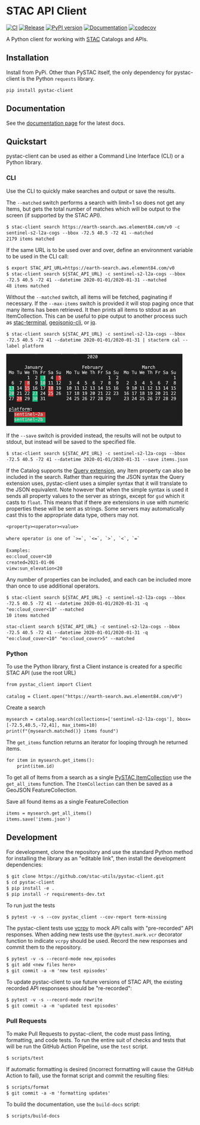 STAC API Client
===============

[![CI](https://github.com/stac-utils/pystac-client/actions/workflows/continuous-integration.yml/badge.svg)](https://github.com/stac-utils/pystac-client/actions/workflows/continuous-integration.yml)
[![Release](https://github.com/stac-utils/pystac-client/actions/workflows/release.yml/badge.svg)](https://github.com/stac-utils/pystac-client/actions/workflows/release.yml)
[![PyPI version](https://badge.fury.io/py/pystac-client.svg)](https://badge.fury.io/py/pystac-client)
[![Documentation](https://readthedocs.org/projects/pystac-client/badge/?version=latest)](https://pystac-client.readthedocs.io/en/latest/)
[![codecov](https://codecov.io/gh/stac-utils/pystac-client/branch/main/graph/badge.svg)](https://codecov.io/gh/stac-utils/pystac-client)


A Python client for working with [STAC](https://stacspec.org/) Catalogs and APIs.

## Installation

Install from PyPi. Other than PySTAC itself, the only dependency for pystac-client is the Python `requests` library.

```shell
pip install pystac-client
```

## Documentation

See the [documentation page](https://pystac-client.readthedocs.io/en/latest/) for the latest docs.

## Quickstart

pystac-client can be used as either a Command Line Interface (CLI) or a Python library.

### CLI

Use the CLI to quickly make searches and output or save the results.

The `--matched` switch performs a search with limit=1 so does not get any Items, but gets the total number of matches which will be output to the screen (if supported by the STAC API).

```
$ stac-client search https://earth-search.aws.element84.com/v0 -c sentinel-s2-l2a-cogs --bbox -72.5 40.5 -72 41 --matched
2179 items matched
```

If the same URL is to be used over and over, define an environment variable to be used in the CLI call:

```
$ export STAC_API_URL=https://earth-search.aws.element84.com/v0
$ stac-client search ${STAC_API_URL} -c sentinel-s2-l2a-cogs --bbox -72.5 40.5 -72 41 --datetime 2020-01-01/2020-01-31 --matched
48 items matched
```

Without the `--matched` switch, all items will be fetched, paginating if necessary. If the `--max-items` switch 
is provided it will stop paging once that many items has been retrieved. It then prints all items to stdout as an 
ItemCollection. This can be useful to pipe output to another process such as [stac-terminal](https://github.com/stac-utils/stac-terminal), [geojsonio-cli](https://github.com/mapbox/geojsonio-cli), or [jq](https://stedolan.github.io/jq/).

```
$ stac-client search ${STAC_API_URL} -c sentinel-s2-l2a-cogs --bbox -72.5 40.5 -72 41 --datetime 2020-01-01/2020-01-31 | stacterm cal --label platform
```

![](docs/source/images/stacterm-cal.png)

If the `--save` switch is provided instead, the results will not be output to stdout, but instead will be saved to
the specified file.

```
$ stac-client search ${STAC_API_URL} -c sentinel-s2-l2a-cogs --bbox -72.5 40.5 -72 41 --datetime 2020-01-01/2020-01-31 --save items.json
```

If the Catalog supports the
[Query extension](https://github.com/radiantearth/stac-api-spec/tree/master/fragments/query), 
any Item property can also be included in the search. Rather than requiring the JSON syntax 
the Query extension uses, pystac-client uses a simpler syntax that it will translate to the 
JSON equivalent. Note however that when the simple syntax is used it sends all property values
to the server as strings, except for `gsd` which it casts to `float`. This means that if there
are extensions in use with numeric properties these will be sent as strings. Some servers
may automatically cast this to the appropriate data type, others may not.

```
<property><operator><value>

where operator is one of `>=`, `<=`, `>`, `<`, `=`

Examples:
eo:cloud_cover<10
created=2021-01-06
view:sun_elevation<20
```

Any number of properties can be included, and each can be included more than once to use additional operators.

```
$ stac-client search ${STAC_API_URL} -c sentinel-s2-l2a-cogs --bbox -72.5 40.5 -72 41 --datetime 2020-01-01/2020-01-31 -q "eo:cloud_cover<10" --matched
10 items matched
```

```
stac-client search ${STAC_API_URL} -c sentinel-s2-l2a-cogs --bbox -72.5 40.5 -72 41 --datetime 2020-01-01/2020-01-31 -q "eo:cloud_cover<10" "eo:cloud_cover>5" --matched
```

### Python

To use the Python library, first a Client instance is created for a specific STAC API (use the root URL)

```
from pystac_client import Client

catalog = Client.open("https://earth-search.aws.element84.com/v0")
```

Create a search
```
mysearch = catalog.search(collections=['sentinel-s2-l2a-cogs'], bbox=[-72.5,40.5,-72,41], max_items=10)
print(f"{mysearch.matched()} items found")
```

The `get_items` function returns an iterator for looping through he returned items.

```
for item in mysearch.get_items():
    print(item.id)
```

To get all of Items from a search as a single
[PySTAC ItemCollection](https://pystac.readthedocs.io/en/latest/api.html#itemcollection)
use the `get_all_items` function. The `ItemCollection` can then be saved as a
GeoJSON FeatureCollection.

Save all found items as a single FeatureCollection

```
items = mysearch.get_all_items()
items.save('items.json')
```

## Development

For development, clone the repository and use the standard Python method for installing
the library as an "editable link", then install the development dependencies:

```shell
$ git clone https://github.com/stac-utils/pystac-client.git
$ cd pystac-client
$ pip install -e .
$ pip install -r requirements-dev.txt
```

To run just the tests

```shell
$ pytest -v -s --cov pystac_client --cov-report term-missing
```

The pystac-client tests use [vcrpy](https://vcrpy.readthedocs.io/en/latest/) to mock API calls
with "pre-recorded" API responses. When adding new tests use the `@pytest.mark.vcr` decorator
function to indicate `vcrpy` should be used. Record the new responses and commit them to the 
repository.

```shell
$ pytest -v -s --record-mode new_episodes
$ git add <new files here>
$ git commit -a -m 'new test episodes'
```

To update pystac-client to use future versions of STAC API, the existing recorded API responsees
should be "re-recorded":

```shell
$ pytest -v -s --record-mode rewrite
$ git commit -a -m 'updated test episodes'
```

### Pull Requests

To make Pull Requests to pystac-client, the code must pass linting, formatting, and code tests. To run 
the entire suit of checks and tests that will be run the GitHub Action Pipeline, use the `test` script.

```shell
$ scripts/test
```

If automatic formatting is desired (incorrect formatting will cause the GitHub Action to fail),
use the format script and commit the resulting files:

```shell
$ scripts/format
$ git commit -a -m 'formatting updates'
```

To build the documentation, use the `build-docs` script:

```shell
$ scripts/build-docs
```
